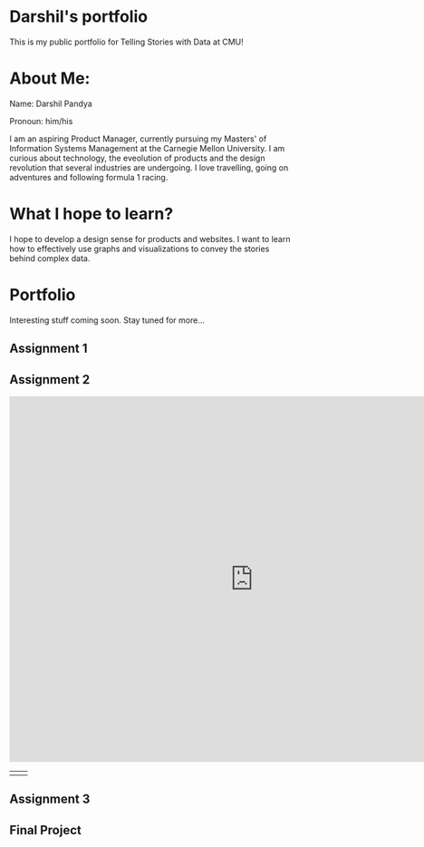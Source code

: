 # Darshil's portfolio
This is my public portfolio for Telling Stories with Data at CMU!

# About Me:
Name: Darshil Pandya

Pronoun: him/his

I am an aspiring Product Manager, currently pursuing my Masters' of Information Systems Management at the Carnegie Mellon University. I am curious about technology, the eveolution of products and the design revolution that several industries are undergoing. I love travelling, going on adventures and following formula 1 racing.

# What I hope to learn?
I hope to develop a design sense for products and websites. I want to learn how to effectively use graphs and visualizations to convey the stories behind complex data.

# Portfolio
Interesting stuff coming soon.
Stay tuned for more...

## Assignment 1

## Assignment 2
<iframe src="https://data.oecd.org/chart/6vmV" width="860" height="645" style="border: 0" mozallowfullscreen="true" webkitallowfullscreen="true" allowfullscreen="true">
  <a href="https://data.oecd.org/chart/6vmV" target="_blank">
    OECD Chart: General government debt, Total, % of GDP, Annual, 2020
  </a>
</iframe>


<table border="0">
 <tr>
    <td>
      <div class="flourish-embed flourish-chart" data-src="visualisation/7678104"><script src="https://public.flourish.studio/resources/embed.js"></script></div>
   </td>
   <td>
      <div class="flourish-embed flourish-chart" data-src="visualisation/7682413"><script src="https://public.flourish.studio/resources/embed.js"></script></div>
   </td> 
  </tr>
</table>



<div class="flourish-embed flourish-chart" data-src="visualisation/7678104"><script src="https://public.flourish.studio/resources/embed.js"></script></div>

<div class="flourish-embed flourish-chart" data-src="visualisation/7682413"><script src="https://public.flourish.studio/resources/embed.js"></script></div>

## Assignment 3

## Final Project
